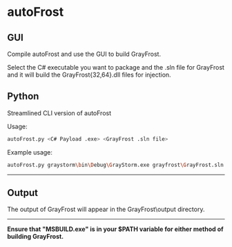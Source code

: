 # autoFrost

## GUI

Compile autoFrost and use the GUI to build GrayFrost.

Select the C# executable you want to package and the .sln file for GrayFrost and it will build the GrayFrost{32,64}.dll files for injection.

## Python

Streamlined CLI version of autoFrost 

Usage: 

```bash
autoFrost.py <C# Payload .exe> <GrayFrost .sln file>
```

Example usage: 

```bash
autoFrost.py graystorm\bin\Debug\GrayStorm.exe grayfrost\GrayFrost.sln
```

---

## Output

The output of GrayFrost will appear in the GrayFrost\output directory. 

---

**Ensure that "MSBUILD.exe" is in your $PATH variable for either method of building GrayFrost.**
